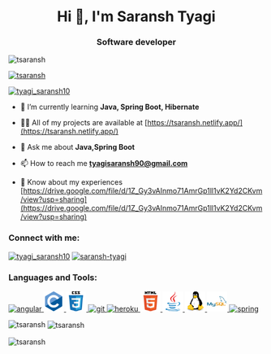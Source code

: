 <h1 align="center">Hi 👋, I'm Saransh Tyagi</h1>
<h3 align="center">Software developer</h3>

<p align="left"> <img src="https://komarev.com/ghpvc/?username=tsaransh&label=Profile%20views&color=0e75b6&style=flat" alt="tsaransh" /> </p>

<p align="left"> <a href="https://github.com/ryo-ma/github-profile-trophy"><img src="https://github-profile-trophy.vercel.app/?username=tsaransh" alt="tsaransh" /></a> </p>

<p align="left"> <a href="https://twitter.com/tyagi_saransh10" target="blank"><img src="https://img.shields.io/twitter/follow/tyagi_saransh10?logo=twitter&style=for-the-badge" alt="tyagi_saransh10" /></a> </p>

- 🌱 I’m currently learning **Java, Spring Boot, Hibernate**

- 👨‍💻 All of my projects are available at [https://tsaransh.netlify.app/](https://tsaransh.netlify.app/)

- 💬 Ask me about **Java,Spring Boot**

- 📫 How to reach me **tyagisaransh90@gmail.com**

- 📄 Know about my experiences [https://drive.google.com/file/d/1Z_Gy3vAInmo71AmrGp1ll1vK2Yd2CKvm/view?usp=sharing](https://drive.google.com/file/d/1Z_Gy3vAInmo71AmrGp1ll1vK2Yd2CKvm/view?usp=sharing)

<h3 align="left">Connect with me:</h3>
<p align="left">
<a href="https://twitter.com/tyagi_saransh10" target="blank"><img align="center" src="https://raw.githubusercontent.com/rahuldkjain/github-profile-readme-generator/master/src/images/icons/Social/twitter.svg" alt="tyagi_saransh10" height="30" width="40" /></a>
<a href="https://linkedin.com/in/saransh-tyagi" target="blank"><img align="center" src="https://raw.githubusercontent.com/rahuldkjain/github-profile-readme-generator/master/src/images/icons/Social/linked-in-alt.svg" alt="saransh-tyagi" height="30" width="40" /></a>
</p>

<h3 align="left">Languages and Tools:</h3>
<p align="left"> <a href="https://angular.io" target="_blank" rel="noreferrer"> <img src="https://angular.io/assets/images/logos/angular/angular.svg" alt="angular" width="40" height="40"/> </a> <a href="https://www.cprogramming.com/" target="_blank" rel="noreferrer"> <img src="https://raw.githubusercontent.com/devicons/devicon/master/icons/c/c-original.svg" alt="c" width="40" height="40"/> </a> <a href="https://www.w3schools.com/css/" target="_blank" rel="noreferrer"> <img src="https://raw.githubusercontent.com/devicons/devicon/master/icons/css3/css3-original-wordmark.svg" alt="css3" width="40" height="40"/> </a> <a href="https://git-scm.com/" target="_blank" rel="noreferrer"> <img src="https://www.vectorlogo.zone/logos/git-scm/git-scm-icon.svg" alt="git" width="40" height="40"/> </a> <a href="https://heroku.com" target="_blank" rel="noreferrer"> <img src="https://www.vectorlogo.zone/logos/heroku/heroku-icon.svg" alt="heroku" width="40" height="40"/> </a> <a href="https://www.w3.org/html/" target="_blank" rel="noreferrer"> <img src="https://raw.githubusercontent.com/devicons/devicon/master/icons/html5/html5-original-wordmark.svg" alt="html5" width="40" height="40"/> </a> <a href="https://www.java.com" target="_blank" rel="noreferrer"> <img src="https://raw.githubusercontent.com/devicons/devicon/master/icons/java/java-original.svg" alt="java" width="40" height="40"/> </a> <a href="https://www.linux.org/" target="_blank" rel="noreferrer"> <img src="https://raw.githubusercontent.com/devicons/devicon/master/icons/linux/linux-original.svg" alt="linux" width="40" height="40"/> </a> <a href="https://www.mysql.com/" target="_blank" rel="noreferrer"> <img src="https://raw.githubusercontent.com/devicons/devicon/master/icons/mysql/mysql-original-wordmark.svg" alt="mysql" width="40" height="40"/> </a> <a href="https://spring.io/" target="_blank" rel="noreferrer"> <img src="https://www.vectorlogo.zone/logos/springio/springio-icon.svg" alt="spring" width="40" height="40"/> </a> </p>

<p><img align="left" src="https://github-readme-stats.vercel.app/api/top-langs?username=tsaransh&show_icons=true&locale=en&layout=compact" alt="tsaransh" /></p>

<p>&nbsp;<img align="center" src="https://github-readme-stats.vercel.app/api?username=tsaransh&show_icons=true&locale=en" alt="tsaransh" /></p>

<p><img align="center" src="https://github-readme-streak-stats.herokuapp.com/?user=tsaransh&" alt="tsaransh" /></p>
